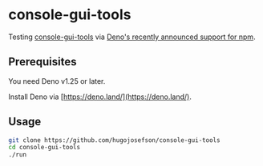 # console-gui-tools

Testing [console-gui-tools](https://github.com/Elius94/console-gui-tools) via
[Deno's recently announced support for npm](https://deno.com/blog/v1.25#experimental-npm-support).

## Prerequisites

You need Deno v1.25 or later.

Install Deno via [https://deno.land/](https://deno.land/).

## Usage

```bash
git clone https://github.com/hugojosefson/console-gui-tools
cd console-gui-tools
./run
```

